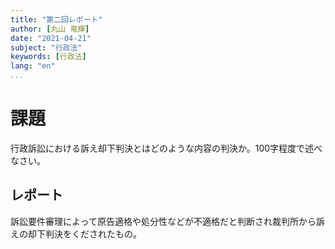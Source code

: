 ```yaml
---
title: "第二回レポート"
author: [丸山 竜輝]
date: "2021-04-21"
subject: "行政法"
keywords: [行政法]
lang: "en"
...
```


# 課題

行政訴訟における訴え却下判決とはどのような内容の判決か。100字程度で述べなさい。

## レポート

訴訟要件審理によって原告適格や処分性などが不適格だと判断され裁判所から訴えの却下判決をくだされたもの。